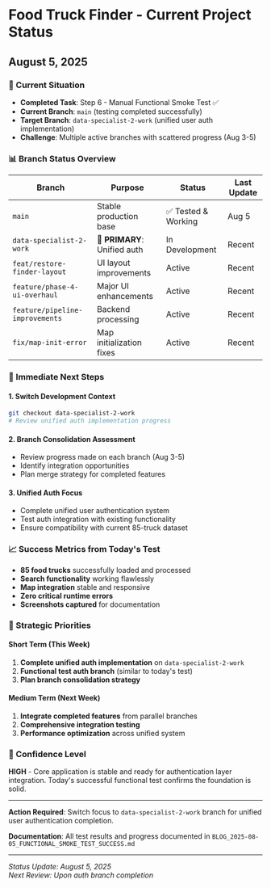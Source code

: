 # Food Truck Finder - Current Project Status
## August 5, 2025

### 🎯 Current Situation
- **Completed Task**: Step 6 - Manual Functional Smoke Test ✅
- **Current Branch**: `main` (testing completed successfully)
- **Target Branch**: `data-specialist-2-work` (unified user auth implementation)
- **Challenge**: Multiple active branches with scattered progress (Aug 3-5)

### 📊 Branch Status Overview

| Branch | Purpose | Status | Last Update |
|--------|---------|---------|-------------|
| `main` | Stable production base | ✅ Tested & Working | Aug 5 |
| `data-specialist-2-work` | **🎯 PRIMARY**: Unified auth | In Development | Recent |
| `feat/restore-finder-layout` | UI layout improvements | Active | Recent |
| `feature/phase-4-ui-overhaul` | Major UI enhancements | Active | Recent |
| `feature/pipeline-improvements` | Backend processing | Active | Recent |
| `fix/map-init-error` | Map initialization fixes | Active | Recent |

### 🔄 Immediate Next Steps

#### 1. Switch Development Context
```bash
git checkout data-specialist-2-work
# Review unified auth implementation progress
```

#### 2. Branch Consolidation Assessment
- Review progress made on each branch (Aug 3-5)
- Identify integration opportunities
- Plan merge strategy for completed features

#### 3. Unified Auth Focus
- Complete unified user authentication system
- Test auth integration with existing functionality
- Ensure compatibility with current 85-truck dataset

### 📈 Success Metrics from Today's Test
- **85 food trucks** successfully loaded and processed
- **Search functionality** working flawlessly
- **Map integration** stable and responsive
- **Zero critical runtime errors**
- **Screenshots captured** for documentation

### 🎯 Strategic Priorities

#### Short Term (This Week)
1. **Complete unified auth implementation** on `data-specialist-2-work`
2. **Functional test auth branch** (similar to today's test)
3. **Plan branch consolidation strategy**

#### Medium Term (Next Week)
1. **Integrate completed features** from parallel branches
2. **Comprehensive integration testing**
3. **Performance optimization** across unified system

### 🚀 Confidence Level
**HIGH** - Core application is stable and ready for authentication layer integration. Today's successful functional test confirms the foundation is solid.

---

**Action Required**: Switch focus to `data-specialist-2-work` branch for unified user authentication completion.

**Documentation**: All test results and progress documented in `BLOG_2025-08-05_FUNCTIONAL_SMOKE_TEST_SUCCESS.md`

---
*Status Update: August 5, 2025*  
*Next Review: Upon auth branch completion*
